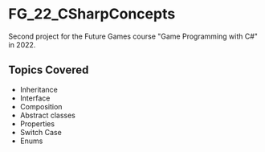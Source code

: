 # FG_22_CSharpConcepts

Second project for the Future Games course "Game Programming with C#" in 2022.

## Topics Covered
- Inheritance
- Interface
- Composition
- Abstract classes
- Properties
- Switch Case
- Enums
